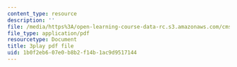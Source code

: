 ```yaml
---
content_type: resource
description: ''
file: /media/https%3A/open-learning-course-data-rc.s3.amazonaws.com/cms-608-game-design-fall-2010/1b0f2eb607e0b8b2f14b1ac9d9517144_68563.pdf
file_type: application/pdf
resourcetype: Document
title: 3play pdf file
uid: 1b0f2eb6-07e0-b8b2-f14b-1ac9d9517144
---
```

